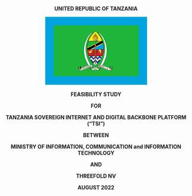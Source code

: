 **<p style="text-align: center;">UNITED REPUBLIC OF TANZANIA</p>**


<div style="text-align: center;">

![alt_text](img/tanzania_flag.png "image_tooltip")

</div>

**<p style="text-align: center;">FEASIBILITY STUDY</p>**

**<p style="text-align: center;">FOR</p>**

**<p style="text-align: center;">TANZANIA SOVEREIGN INTERNET AND DIGITAL BACKBONE PLATFORM (“TSI”)</p>**

**<p style="text-align: center;">BETWEEN</p>**

**<p style="text-align: center;">MINISTRY OF INFORMATION, COMMUNICATION and INFORMATION TECHNOLOGY</p>**

**<p style="text-align: center;">AND</p>**

**<p style="text-align: center;">THREEFOLD NV</p>**

**<p style="text-align: center;">AUGUST 2022</p>**

